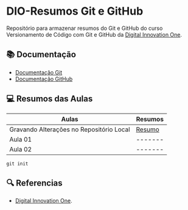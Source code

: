 # DIO-Resumos Git e GitHub

Repositório para armazenar resumos do Git e GitHub do curso Versionamento de Código com Git e GitHub da [Digital Innovation One](https://web.dio.me/home).

## 📚 Documentação 
- [Documentação Git](https://git-scm.com/doc)
- [Documentação GitHub](https://docs.github.com/pt)
## 💻 Resumos das Aulas
| Aulas | Resumos |
|------|----------|
| Gravando Alterações no Repositório Local | [Resumo]()
|Aula 01|-------| 
|Aula 02|-------|
```
git init
```

## 🔍 Referencias 
- [Digital Innovation One]().
